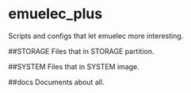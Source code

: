 # emuelec_plus
Scripts and configs that let emuelec more interesting.

##STORAGE
Files that in STORAGE partition.

##SYSTEM
Files that in SYSTEM image.

##docs
Documents about all.
